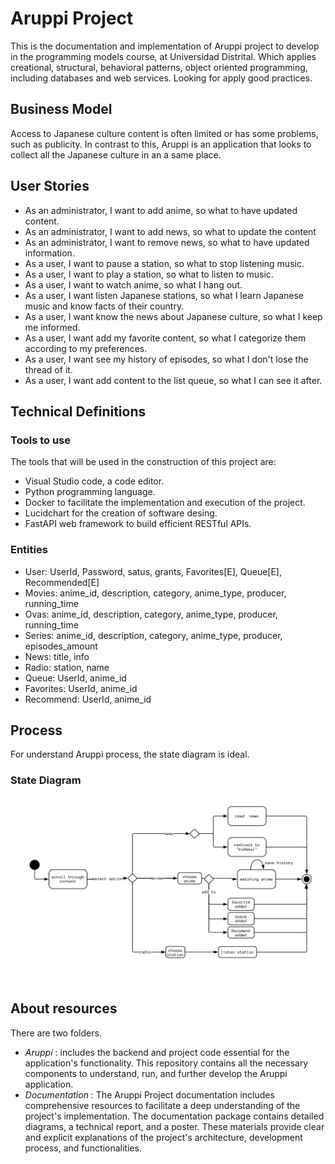 # Aruppi Project
This is the documentation and implementation of Aruppi project to develop in the programming models course, at Universidad Distrital. Which applies creational, structural, behavioral  patterns, object oriented programming, including databases and web services. Looking for apply good practices.

## Business Model
Access to Japanese culture content is often limited or has some problems, such as publicity. In contrast to this, Aruppi is an application that looks to collect all the Japanese culture in an a same place.

## User Stories
- As an administrator, I want to add anime, so what to have updated content. 
- As an administrator, I want to add news, so what to update the content 
- As an administrator, I want to remove news, so what to have updated information.
- As a user, I want to pause a station, so what to stop listening music.
- As a user, I want to play a station, so what to listen to music.
- As a user, I want to watch anime, so what I hang out.
- As a user, I want listen Japanese stations, so what I learn Japanese music and know facts of their country.
- As a user, I want know the news about Japanese culture, so what I keep me informed.
- As a user, I want add my favorite content, so what I categorize them according to my preferences.
- As a user, I want see my history of episodes, so what I don't lose the thread of it.
- As a user, I want add content to the list queue, so what I can see it after.

## Technical Definitions
### Tools to use
The tools that will be used in the construction of this project are: 
-  Visual Studio code, a code editor.
-  Python programming language.
-  Docker to facilitate the implementation and execution of the project.
-  Lucidchart for the creation of software desing.
-  FastAPI web framework to build efficient RESTful APIs.

### Entities
- User: UserId, Password, satus, grants, Favorites[E], Queue[E], Recommended[E]
- Movies: anime_id, description, category, anime_type, producer, running_time
- Ovas: anime_id, description, category, anime_type, producer, running_time
- Series:  anime_id, description, category, anime_type, producer, episodes_amount
- News:  title, info
- Radio: station, name
- Queue: UserId, anime_id
- Favorites: UserId, anime_id
- Recommend: UserId, anime_id

## Process
For understand Aruppi process, the state diagram is ideal.

### State Diagram
![diagrama](Documentation/Diagrams/state_diagram.jpeg)

## About resources

There are two folders.
- _Aruppi_ : includes the backend and project code essential for the application's functionality. This repository contains all the necessary components to understand, run, and further develop the Aruppi application.
- _Documentation_ : The Aruppi Project documentation includes comprehensive resources to facilitate a deep understanding of the project's implementation. The documentation package contains detailed diagrams, a technical report, and a poster. These materials provide clear and explicit explanations of the project's architecture, development process, and functionalities.
